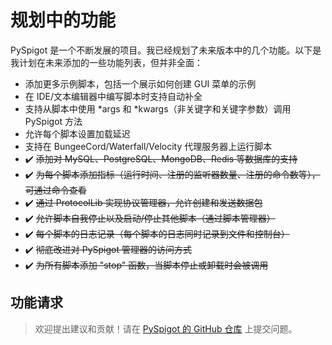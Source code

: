 # 规划中的功能

PySpigot 是一个不断发展的项目。我已经规划了未来版本中的几个功能。以下是我计划在未来添加的一些功能列表，但并非全面：

- 添加更多示例脚本，包括一个展示如何创建 GUI 菜单的示例
- 在 IDE/文本编辑器中编写脚本时支持自动补全
- 支持从脚本中使用 \*args 和 \*kwargs（非关键字和关键字参数）调用 PySpigot 方法
- 允许每个脚本设置加载延迟
- 支持在 BungeeCord/Waterfall/Velocity 代理服务器上运行脚本
- :heavy_check_mark: ~~添加对 MySQL、PostgreSQL、MongoDB、Redis 等数据库的支持~~
- :heavy_check_mark: ~~为每个脚本添加指标（运行时间、注册的监听器数量、注册的命令数等），可通过命令查看~~
- :heavy_check_mark: ~~通过 ProtocolLib 实现协议管理器，允许创建和发送数据包~~
- :heavy_check_mark: ~~允许脚本自我停止以及启动/停止其他脚本（通过脚本管理器）~~
- :heavy_check_mark: ~~每个脚本的日志记录（每个脚本的日志同时记录到文件和控制台）~~
- :heavy_check_mark: ~~彻底改进对 PySpigot 管理器的访问方式~~
- :heavy_check_mark: ~~为所有脚本添加 "stop" 函数，当脚本停止或卸载时会被调用~~

## 功能请求

> 欢迎提出建议和贡献！请在 [PySpigot 的 GitHub 仓库](https://github.com/magicmq/PySpigot/issues) 上提交问题。
